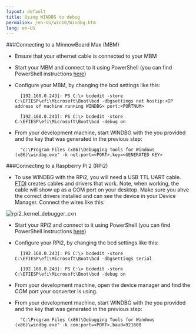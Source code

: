 ```yaml
---
layout: default
title: Using WINDBG to debug
permalink: /en-US/win10/Windbg.htm
lang: en-US
---
```


###Connecting to a MinnowBoard Max (MBM)

* Ensure that your ethernet cable is connected to your MBM

* Start your MBM and connect to it using PowerShell (you can find PowerShell instructions [here]({{site.baseurl}}/{{page.lang}}/win10/samples/PowerShell.htm))

* Configure your MBM, by changing the bcd settings like this:

        [192.168.0.243]: PS C:\> bcdedit -store C:\EFIESP\efi\Microsoft\Boot\bcd -dbgsettings net hostip:<IP address of machine running WINDBG> port:<PORTNUM>

        [192.168.0.243]: PS C:\> bcdedit -store C:\EFIESP\efi\Microsoft\Boot\bcd -debug on

* From your development machine, start WINDBG with the <PORT> you provided and the key that was generated in the previous step:

        "c:\Program Files (x86)\Debugging Tools for Windows (x86)\windbg.exe" -k net:port=<PORT>,key=<GENERATED KEY>

###Connecting to a Raspberry Pi 2 (RPi2)

* To use WINDBG with the RPi2, you will need a USB TTL UART cable.  [FTDI](http://www.ftdichip.com/Products/Cables/USBTTLSerial.htm) creates cables and drivers that work.  Note, when working, the cable will show up as a COM port on your desktop.  Make sure you ahve the correct drivers installed and can see the device in your Device Manager.  Connect the wires like this:

![rpi2_kernel_debugger_cxn]({{site.baseurl}}/images/kd/rpi2_kd.png)

* Start your RPi2 and connect to it using PowerShell (you can find PowerShell instructions [here]({{site.baseurl}}/{{page.lang}}/win10/samples/PowerShell.htm))

* Configure your RPi2, by changing the bcd settings like this:

        [192.168.0.243]: PS C:\> bcdedit -store C:\EFIESP\efi\Microsoft\Boot\bcd -dbgsettings serial

        [192.168.0.243]: PS C:\> bcdedit -store C:\EFIESP\efi\Microsoft\Boot\bcd -debug on

* From your development machine, open the device manager and find the COM port your converter is using.

* From your development machine, start WINDBG with the <PORT> you provided and the key that was generated in the previous step:

        "C:\Program Files (x86)\Debugging Tools for Windows (x86)\windbg.exe" -k com:port=<PORT>,baud=921600
